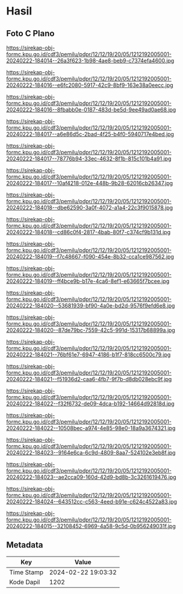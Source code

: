 # Hasil

## Foto C Plano

https://sirekap-obj-formc.kpu.go.id/cdf3/pemilu/pdpr/12/12/19/20/05/1212192005001-20240222-184014--26a3f623-1b98-4ae8-beb9-c7374efa4600.jpg

https://sirekap-obj-formc.kpu.go.id/cdf3/pemilu/pdpr/12/12/19/20/05/1212192005001-20240222-184016--e6fc2080-5917-42c9-8bf9-163e38a0eecc.jpg

https://sirekap-obj-formc.kpu.go.id/cdf3/pemilu/pdpr/12/12/19/20/05/1212192005001-20240222-184016--8fbabb0e-0187-483d-be5d-9ee49ad0ae68.jpg

https://sirekap-obj-formc.kpu.go.id/cdf3/pemilu/pdpr/12/12/19/20/05/1212192005001-20240222-184017--a6e86d5c-2bad-4f25-b4f0-5940717e4bed.jpg

https://sirekap-obj-formc.kpu.go.id/cdf3/pemilu/pdpr/12/12/19/20/05/1212192005001-20240222-184017--78776b94-33ec-4632-8f1b-815c101b4a91.jpg

https://sirekap-obj-formc.kpu.go.id/cdf3/pemilu/pdpr/12/12/19/20/05/1212192005001-20240222-184017--10af4218-012e-448b-9b28-62016cb26347.jpg

https://sirekap-obj-formc.kpu.go.id/cdf3/pemilu/pdpr/12/12/19/20/05/1212192005001-20240222-184018--dbe62590-3a0f-4072-a1a4-22c3f9015878.jpg

https://sirekap-obj-formc.kpu.go.id/cdf3/pemilu/pdpr/12/12/19/20/05/1212192005001-20240222-184018--cd86c0f4-2817-4bab-80f7-c374cf9b131d.jpg

https://sirekap-obj-formc.kpu.go.id/cdf3/pemilu/pdpr/12/12/19/20/05/1212192005001-20240222-184019--f7c48667-f090-454e-8b32-cca1ce987562.jpg

https://sirekap-obj-formc.kpu.go.id/cdf3/pemilu/pdpr/12/12/19/20/05/1212192005001-20240222-184019--ff4bce9b-b17e-4ca6-8ef1-e63665f7bcee.jpg

https://sirekap-obj-formc.kpu.go.id/cdf3/pemilu/pdpr/12/12/19/20/05/1212192005001-20240222-184020--53681939-bf90-4a0e-bd2d-9576f9efd6e8.jpg

https://sirekap-obj-formc.kpu.go.id/cdf3/pemilu/pdpr/12/12/19/20/05/1212192005001-20240222-184020--87de79bc-7559-42c5-991d-15317b68899a.jpg

https://sirekap-obj-formc.kpu.go.id/cdf3/pemilu/pdpr/12/12/19/20/05/1212192005001-20240222-184021--76bf61e7-6947-4186-b1f7-818cc6500c79.jpg

https://sirekap-obj-formc.kpu.go.id/cdf3/pemilu/pdpr/12/12/19/20/05/1212192005001-20240222-184021--f51936d2-caa6-4fb7-9f7b-d8db028ebc9f.jpg

https://sirekap-obj-formc.kpu.go.id/cdf3/pemilu/pdpr/12/12/19/20/05/1212192005001-20240222-184022--f32f6732-de09-4dca-b192-14664d92818d.jpg

https://sirekap-obj-formc.kpu.go.id/cdf3/pemilu/pdpr/12/12/19/20/05/1212192005001-20240222-184022--10508bec-a974-4e85-98e0-18a9a3674321.jpg

https://sirekap-obj-formc.kpu.go.id/cdf3/pemilu/pdpr/12/12/19/20/05/1212192005001-20240222-184023--9164e6ca-6c9d-4809-8aa7-524102e3eb8f.jpg

https://sirekap-obj-formc.kpu.go.id/cdf3/pemilu/pdpr/12/12/19/20/05/1212192005001-20240222-184023--ae2cca09-160d-42d9-bd8b-3c3261619476.jpg

https://sirekap-obj-formc.kpu.go.id/cdf3/pemilu/pdpr/12/12/19/20/05/1212192005001-20240222-184024--643512cc-c563-4eed-b91e-c624c4522a83.jpg

https://sirekap-obj-formc.kpu.go.id/cdf3/pemilu/pdpr/12/12/19/20/05/1212192005001-20240222-184015--32108452-6969-4a58-9c5d-0b956249031f.jpg


## Metadata

| Key        | Value               |
| ---------- | ------------------- |
| Time Stamp | 2024-02-22 19:03:32 |
| Kode Dapil | 1202                |



